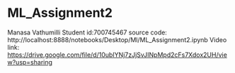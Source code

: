 # ML_Assignment2
Manasa Vathumilli
Student id:700745467
source code: http://localhost:8888/notebooks/Desktop/Ml/ML_Assignment2.ipynb
Video link: https://drive.google.com/file/d/10ubIYNj7zJjSvJINpMpd2cFs7Xdox2UH/view?usp=sharing
